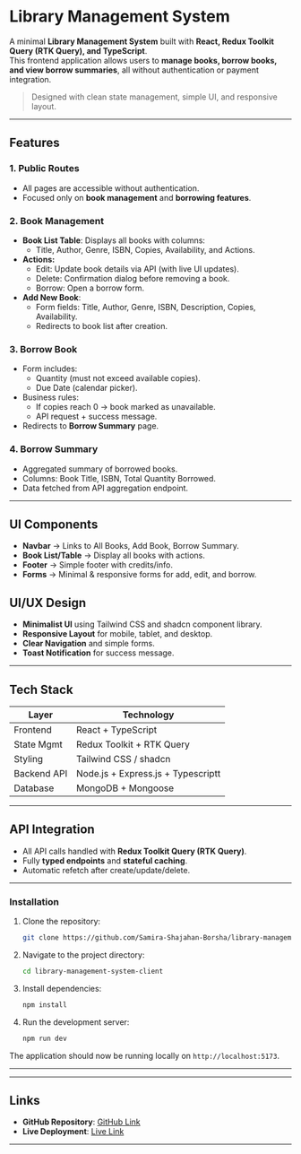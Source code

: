 # Library Management System

A minimal **Library Management System** built with **React, Redux Toolkit Query (RTK Query), and TypeScript**.  
This frontend application allows users to **manage books, borrow books, and view borrow summaries**, all without authentication or payment integration.

> Designed with clean state management, simple UI, and responsive layout.

---

## Features

### 1. Public Routes

- All pages are accessible without authentication.
- Focused only on **book management** and **borrowing features**.

### 2. Book Management

- **Book List Table**: Displays all books with columns:
  - Title, Author, Genre, ISBN, Copies, Availability, and Actions.
- **Actions:**
  - Edit: Update book details via API (with live UI updates).
  - Delete: Confirmation dialog before removing a book.
  - Borrow: Open a borrow form.
- **Add New Book**:
  - Form fields: Title, Author, Genre, ISBN, Description, Copies, Availability.
  - Redirects to book list after creation.

### 3. Borrow Book

- Form includes:
  - Quantity (must not exceed available copies).
  - Due Date (calendar picker).
- Business rules:
  - If copies reach 0 → book marked as unavailable.
  - API request + success message.
- Redirects to **Borrow Summary** page.

### 4. Borrow Summary

- Aggregated summary of borrowed books.
- Columns: Book Title, ISBN, Total Quantity Borrowed.
- Data fetched from API aggregation endpoint.

---

## UI Components

- **Navbar** → Links to All Books, Add Book, Borrow Summary.
- **Book List/Table** → Display all books with actions.
- **Footer** → Simple footer with credits/info.
- **Forms** → Minimal & responsive forms for add, edit, and borrow.

## UI/UX Design

- **Minimalist UI** using Tailwind CSS and shadcn component library.
- **Responsive Layout** for mobile, tablet, and desktop.
- **Clear Navigation** and simple forms.
- **Toast Notification** for success message.

---

## Tech Stack

| Layer       | Technology                         |
| ----------- | ---------------------------------- |
| Frontend    | React + TypeScript                 |
| State Mgmt  | Redux Toolkit + RTK Query          |
| Styling     | Tailwind CSS / shadcn              |
| Backend API | Node.js + Express.js + Typescriptt |
| Database    | MongoDB + Mongoose                 |

---

## API Integration

- All API calls handled with **Redux Toolkit Query (RTK Query)**.
- Fully **typed endpoints** and **stateful caching**.
- Automatic refetch after create/update/delete.

---

### Installation

1. Clone the repository:

   ```bash
   git clone https://github.com/Samira-Shajahan-Borsha/library-management-system-client.git
   ```

2. Navigate to the project directory:

   ```bash
   cd library-management-system-client
   ```

3. Install dependencies:

   ```bash
   npm install
   ```

4. Run the development server:
   ```bash
   npm run dev
   ```

The application should now be running locally on `http://localhost:5173`.

---

---

## Links

- **GitHub Repository**: [GitHub Link](https://github.com/Samira-Shajahan-Borsha/library-management-system-client)
- **Live Deployment**: [Live Link](#)

---
